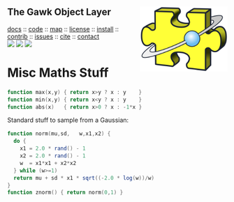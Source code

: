 <a name=top>
<img align=right src="https://raw.githubusercontent.com/timm/awk/master/etc/img/parts.png" width=200>
<h2>
     The Gawk Object Layer
</h2>
<p>
   <a    href="http://menzies.us/awk/index">docs</a>
   :: <a href="http://github.com/timm/awk">code</a>
   :: <a href="http://menzies.us/awk/index#map">map</a>
   :: <a href="http://menzies.us/awk/index#license">license</a>
   :: <a href="http://menzies.us/awk/index#install">install</a>
   :: <a href="http://menzies.us/awk/index#contribute">contrib</a>
   :: <a href="http://github.com/timm/awk/issues">issues</a>
   :: <a href="http://menzies.us/awk/index#cite">cite</a>
   :: <a href="http://menzies.us/awk/index#contact">contact</a>
<br>
   <img src="https://img.shields.io/badge/language-gawk-orange">
   <img src="https://img.shields.io/badge/purpose-ai,se-blueviolet">
   <img src="https://img.shields.io/badge/platform-mac,*nux-informational">
</p>

# Misc Maths Stuff

```awk
function max(x,y) { return x>y ? x : y    }
function min(x,y) { return x<y ? x : y    }
function abs(x)   { return x>0 ? x : -1*x }
```

Standard stuff to sample from a Gaussian: 

```awk
function norm(mu,sd,   w,x1,x2) {
  do { 
    x1 = 2.0 * rand() - 1  
    x2 = 2.0 * rand() - 1 
    w  = x1*x1 + x2*x2
  } while (w>=1)
  return mu + sd * x1 * sqrt((-2.0 * log(w))/w)
}
function znorm() { return norm(0,1) }
```
